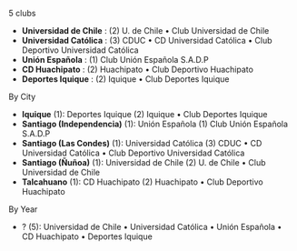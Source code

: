 5 clubs

- **Universidad de Chile** : (2) U. de Chile • Club Universidad de Chile
- **Universidad Católica** : (3) CDUC • CD Universidad Católica • Club Deportivo Universidad Católica
- **Unión Española** : (1) Club Unión Española S.A.D.P
- **CD Huachipato** : (2) Huachipato • Club Deportivo Huachipato
- **Deportes Iquique** : (2) Iquique • Club Deportes Iquique




By City

- **Iquique** (1): Deportes Iquique  (2) Iquique • Club Deportes Iquique
- **Santiago (Independencia)** (1): Unión Española  (1) Club Unión Española S.A.D.P
- **Santiago (Las Condes)** (1): Universidad Católica  (3) CDUC • CD Universidad Católica • Club Deportivo Universidad Católica
- **Santiago (Ñuñoa)** (1): Universidad de Chile  (2) U. de Chile • Club Universidad de Chile
- **Talcahuano** (1): CD Huachipato  (2) Huachipato • Club Deportivo Huachipato




By Year

- ? (5):   Universidad de Chile • Universidad Católica • Unión Española • CD Huachipato • Deportes Iquique




